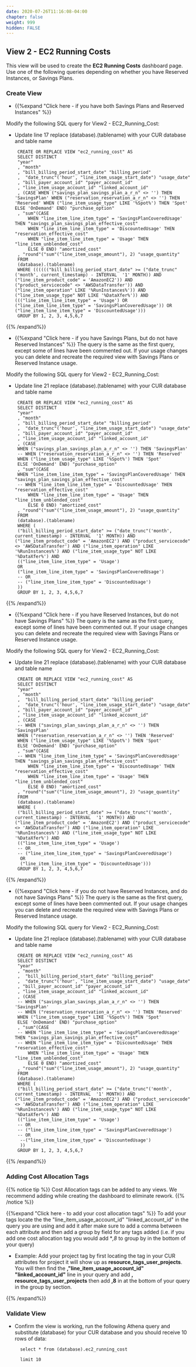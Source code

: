 ```yaml
---
date: 2020-07-26T11:16:08-04:00
chapter: false
weight: 999
hidden: FALSE
---
```



## View 2 - EC2 Running Costs
This view will be used to create the **EC2 Running Costs** dashboard page.
Use one of the following queries depending on whether you have Reserved Instances, or Savings Plans.

### Create View
- {{%expand "Click here - if you have both Savings Plans and Reserved Instances" %}}

Modify the following SQL query for View2 - EC2_Running_Cost: 
 - Update line 17 replace (database).(tablename) with your CUR database and table name 

		CREATE OR REPLACE VIEW "ec2_running_cost" AS 
		SELECT DISTINCT
		"year"
		, "month"
		, "bill_billing_period_start_date" "billing_period"
		,  "date_trunc"('hour', "line_item_usage_start_date") "usage_date"
		, "bill_payer_account_id" "payer_account_id"
		, "line_item_usage_account_id" "linked_account_id"
		, (CASE WHEN ("savings_plan_savings_plan_a_r_n" <> '') THEN 'SavingsPlan' WHEN ("reservation_reservation_a_r_n" <> '') THEN 'Reserved' WHEN ("line_item_usage_type" LIKE '%Spot%') THEN 'Spot' ELSE 'OnDemand' END) "purchase_option"
		, "sum"(CASE
			WHEN "line_item_line_item_type" = 'SavingsPlanCoveredUsage' THEN "savings_plan_savings_plan_effective_cost"
			WHEN "line_item_line_item_type" = 'DiscountedUsage' THEN "reservation_effective_cost"
			WHEN "line_item_line_item_type" = 'Usage' THEN "line_item_unblended_cost"
			ELSE 0 END) "amortized_cost"
		, "round"("sum"("line_item_usage_amount"), 2) "usage_quantity"
		FROM
		(database).(tablename)
		WHERE (((((("bill_billing_period_start_date" >= ("date_trunc"('month', current_timestamp) - INTERVAL  '1' MONTH)) AND ("line_item_product_code" = 'AmazonEC2')) AND ("product_servicecode" <> 'AWSDataTransfer')) AND ("line_item_operation" LIKE '%RunInstances%')) AND ("line_item_usage_type" NOT LIKE '%DataXfer%')) AND ((("line_item_line_item_type" = 'Usage') OR ("line_item_line_item_type" = 'SavingsPlanCoveredUsage')) OR ("line_item_line_item_type" = 'DiscountedUsage')))
		GROUP BY 1, 2, 3, 4,5,6,7

{{% /expand%}}



- {{%expand "Click here - if you have Savings Plans, but do not have Reserved Instances" %}}
The query is the same as the first query, except some of lines have been commented out. If your usage changes you can delete and recreate the required view with Savings Plans or Reserved Instance usage.

Modify the following SQL query for View2 - EC2_Running_Cost: 
 - Update line 21 replace (database).(tablename) with your CUR database and table name 


		CREATE OR REPLACE VIEW "ec2_running_cost" AS 
		SELECT DISTINCT
		"year"
		, "month"
		, "bill_billing_period_start_date" "billing_period"
		,  "date_trunc"('hour', "line_item_usage_start_date") "usage_date"
		, "bill_payer_account_id" "payer_account_id"
		, "line_item_usage_account_id" "linked_account_id"
		, (CASE 
		WHEN ("savings_plan_savings_plan_a_r_n" <> '') THEN 'SavingsPlan' 
		-- WHEN ("reservation_reservation_a_r_n" <> '') THEN 'Reserved' 
		WHEN ("line_item_usage_type" LIKE '%Spot%') THEN 'Spot' 
		ELSE 'OnDemand' END) "purchase_option"
		, "sum"(CASE
		WHEN "line_item_line_item_type" = 'SavingsPlanCoveredUsage' THEN "savings_plan_savings_plan_effective_cost"
		-- WHEN "line_item_line_item_type" = 'DiscountedUsage' THEN "reservation_effective_cost"
			WHEN "line_item_line_item_type" = 'Usage' THEN "line_item_unblended_cost"
			ELSE 0 END) "amortized_cost"
		, "round"("sum"("line_item_usage_amount"), 2) "usage_quantity"
		FROM
		(database).(tablename)
		WHERE (
		("bill_billing_period_start_date" >= ("date_trunc"('month', current_timestamp) - INTERVAL  '1' MONTH)) AND ("line_item_product_code" = 'AmazonEC2') AND ("product_servicecode" <> 'AWSDataTransfer') AND ("line_item_operation" LIKE '%RunInstances%') AND ("line_item_usage_type" NOT LIKE '%DataXfer%') AND 
		(("line_item_line_item_type" = 'Usage') 
		OR
		("line_item_line_item_type" = 'SavingsPlanCoveredUsage') 
		-- OR 
		-- ("line_item_line_item_type" = 'DiscountedUsage')
		))
		GROUP BY 1, 2, 3, 4,5,6,7
		



{{% /expand%}}




- {{%expand "Click here - if you have Reserved Instances, but do not have Savings Plans" %}}
The query is the same as the first query, except some of lines have been commented out. If your usage changes you can delete and recreate the required view with Savings Plans or Reserved Instance usage.


Modify the following SQL query for View2 - EC2_Running_Cost: 
 - Update line 21 replace (database).(tablename) with your CUR database and table name 

		CREATE OR REPLACE VIEW "ec2_running_cost" AS 
		SELECT DISTINCT
		"year"
		, "month"
		,  "bill_billing_period_start_date" "billing_period"
		,  "date_trunc"('hour', "line_item_usage_start_date") "usage_date"
		, "bill_payer_account_id" "payer_account_id"
		, "line_item_usage_account_id" "linked_account_id"
		, (CASE 
		-- WHEN ("savings_plan_savings_plan_a_r_n" <> '') THEN 'SavingsPlan' 
		WHEN ("reservation_reservation_a_r_n" <> '') THEN 'Reserved' 
		WHEN ("line_item_usage_type" LIKE '%Spot%') THEN 'Spot' 
		ELSE 'OnDemand' END) "purchase_option"
		, "sum"(CASE
		-- WHEN "line_item_line_item_type" = 'SavingsPlanCoveredUsage' THEN "savings_plan_savings_plan_effective_cost"
			WHEN "line_item_line_item_type" = 'DiscountedUsage' THEN "reservation_effective_cost"
			WHEN "line_item_line_item_type" = 'Usage' THEN "line_item_unblended_cost"
			ELSE 0 END) "amortized_cost"
		, "round"("sum"("line_item_usage_amount"), 2) "usage_quantity"
		FROM
		(database).(tablename)
		WHERE (
		("bill_billing_period_start_date" >= ("date_trunc"('month', current_timestamp) - INTERVAL  '1' MONTH)) AND ("line_item_product_code" = 'AmazonEC2') AND ("product_servicecode" <> 'AWSDataTransfer') AND ("line_item_operation" LIKE '%RunInstances%') AND ("line_item_usage_type" NOT LIKE '%DataXfer%') AND 
		(("line_item_line_item_type" = 'Usage') 
		-- OR
		-- ("line_item_line_item_type" = 'SavingsPlanCoveredUsage') 
		 OR 
		 ("line_item_line_item_type" = 'DiscountedUsage')))
		GROUP BY 1, 2, 3, 4,5,6,7

{{% /expand%}}




- {{%expand "Click here - if you do not have Reserved Instances, and do not have Savings Plans" %}}
The query is the same as the first query, except some of lines have been commented out. If your usage changes you can delete and recreate the required view with Savings Plans or Reserved Instance usage.


Modify the following SQL query for View2 - EC2_Running_Cost: 
 - Update line 21 replace (database).(tablename) with your CUR database and table name 

		CREATE OR REPLACE VIEW "ec2_running_cost" AS 
		SELECT DISTINCT
		"year"
		, "month"
		,  "bill_billing_period_start_date" "billing_period"
		,  "date_trunc"('hour', "line_item_usage_start_date") "usage_date"
		, "bill_payer_account_id" "payer_account_id"
		, "line_item_usage_account_id" "linked_account_id"
		, (CASE 
		-- WHEN ("savings_plan_savings_plan_a_r_n" <> '') THEN 'SavingsPlan' 
		-- WHEN ("reservation_reservation_a_r_n" <> '') THEN 'Reserved' 
		WHEN ("line_item_usage_type" LIKE '%Spot%') THEN 'Spot' 
		ELSE 'OnDemand' END) "purchase_option"
		, "sum"(CASE
		-- WHEN "line_item_line_item_type" = 'SavingsPlanCoveredUsage' THEN "savings_plan_savings_plan_effective_cost"
		-- WHEN "line_item_line_item_type" = 'DiscountedUsage' THEN "reservation_effective_cost"
			WHEN "line_item_line_item_type" = 'Usage' THEN "line_item_unblended_cost"
			ELSE 0 END) "amortized_cost"
		, "round"("sum"("line_item_usage_amount"), 2) "usage_quantity"
		FROM
		(database).(tablename)
		WHERE (
		("bill_billing_period_start_date" >= ("date_trunc"('month', current_timestamp) - INTERVAL  '1' MONTH)) AND ("line_item_product_code" = 'AmazonEC2') AND ("product_servicecode" <> 'AWSDataTransfer') AND ("line_item_operation" LIKE '%RunInstances%') AND ("line_item_usage_type" NOT LIKE '%DataXfer%') AND 
		(("line_item_line_item_type" = 'Usage') 
		-- OR
		-- ("line_item_line_item_type" = 'SavingsPlanCoveredUsage') 
		-- OR 
		 --("line_item_line_item_type" = 'DiscountedUsage')
		 ))
		GROUP BY 1, 2, 3, 4,5,6,7
		

{{% /expand%}}


### Adding Cost Allocation Tags
{{% notice tip %}}
Cost Allocation tags can be added to any views. We recommend adding while creating the dashboard to eliminate rework. 
{{% /notice %}}

{{%expand "Click here - to add your cost allocation tags" %}}
To add your tags locate the the "line_item_usage_account_id" "linked_account_id" in the query you are using and add it after make sure to add a comma between each attribute and then add a group by field for any tags added (i.e. if you add one cost allocation tag you would add **,8* to group by in the bottom of your query)

- Example: Add your project tag by first locating the tag in your CUR attributes for project it will show up as **resource_tags_user_projects**. You will then find the **,"line_item_usage_account_id" "linked_account_id"** line in your query and add **, resource_tags_user_projects** then add **,8** in at the bottom of your query in the group by section.

{{% /expand%}}
### Validate View 

- Confirm the view is working, run the following Athena query and substitute (database) for your CUR database and you should receive 10 rows of data:

        select * from (database).ec2_running_cost
		
        limit 10
